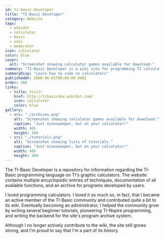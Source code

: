 ```yaml
---
id: ti-basic-developer
title: "TI-Basic Developer"
category: Website
tags:
  - wikidot
  - calculator
  - basic
  - wiki
  - moderator
icon: calculator
color: blue
cover:
  alt: "Screenshot showing calculator games available for download."
summary: "TI-Basic Developer is a wiki site for programming TI calculators. I had contributed heavily to this site, adding not just content but new functionality."
summaryDisp: "Learn how to code on calculators"
publishedAt: 2008-06-01T00:00:00.000Z
order: 260
links:
  - title: Visit!
    href: http://tibasicdev.wikidot.com/
    icon: calculator
    color: blue
gallery:
  - src: "./archives.png"
    alt: "Screenshot showing calculator games available for download."
    caption: "Just minesweeper, but on your calculator!"
    width: 465
    height: 360
  - src: "./tutorials.png"
    alt: "Screenshot showing lists of tutorials."
    caption: "Just minesweeper, but on your calculator!"
    width: 465
    height: 360
---
```


The TI-Basic Developer is a repository for information regarding the TI-Basic programming language on TI's graphic calculators. The website contains multiple encyclopedic entries of techniques, documentation of all available functions, and an archive for programs developed by users.

I loved programming calculators. I loved it so much so, in fact, that I became an active member of the TI-Basic community and contributed quite a bit to its wiki. Eventually becoming an administrator, I helped the community grow by writing several beginner tutorials, pioneering TI-Nspire programming, and writing the backend for the site's program archive system.

Although I no longer actively contribute to the wiki, the site still grows strong, and I'm proud to say that I'm a part of its history.
